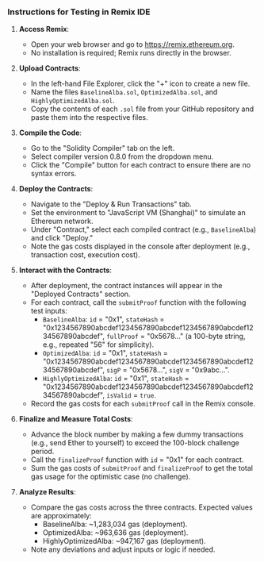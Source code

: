 ### Instructions for Testing in Remix IDE

1. **Access Remix**:
   - Open your web browser and go to https://remix.ethereum.org.
   - No installation is required; Remix runs directly in the browser.

2. **Upload Contracts**:
   - In the left-hand File Explorer, click the "+" icon to create a new file.
   - Name the files `BaselineAlba.sol`, `OptimizedAlba.sol`, and `HighlyOptimizedAlba.sol`.
   - Copy the contents of each `.sol` file from your GitHub repository and paste them into the respective files.

3. **Compile the Code**:
   - Go to the "Solidity Compiler" tab on the left.
   - Select compiler version 0.8.0 from the dropdown menu.
   - Click the "Compile" button for each contract to ensure there are no syntax errors.

4. **Deploy the Contracts**:
   - Navigate to the "Deploy & Run Transactions" tab.
   - Set the environment to "JavaScript VM (Shanghai)" to simulate an Ethereum network.
   - Under "Contract," select each compiled contract (e.g., `BaselineAlba`) and click "Deploy."
   - Note the gas costs displayed in the console after deployment (e.g., transaction cost, execution cost).

5. **Interact with the Contracts**:
   - After deployment, the contract instances will appear in the "Deployed Contracts" section.
   - For each contract, call the `submitProof` function with the following test inputs:
     - `BaselineAlba`: `id` = "0x1", `stateHash` = "0x1234567890abcdef1234567890abcdef1234567890abcdef1234567890abcdef", `fullProof` = "0x5678..." (a 100-byte string, e.g., repeated "56" for simplicity).
     - `OptimizedAlba`: `id` = "0x1", `stateHash` = "0x1234567890abcdef1234567890abcdef1234567890abcdef1234567890abcdef", `sigP` = "0x5678...", `sigV` = "0x9abc...".
     - `HighlyOptimizedAlba`: `id` = "0x1", `stateHash` = "0x1234567890abcdef1234567890abcdef1234567890abcdef1234567890abcdef", `isValid` = `true`.
   - Record the gas costs for each `submitProof` call in the Remix console.

6. **Finalize and Measure Total Costs**:
   - Advance the block number by making a few dummy transactions (e.g., send Ether to yourself) to exceed the 100-block challenge period.
   - Call the `finalizeProof` function with `id` = "0x1" for each contract.
   - Sum the gas costs of `submitProof` and `finalizeProof` to get the total gas usage for the optimistic case (no challenge).

7. **Analyze Results**:
   - Compare the gas costs across the three contracts. Expected values are approximately:
     - BaselineAlba: ~1,283,034 gas (deployment).
     - OptimizedAlba: ~963,636 gas (deployment).
     - HighlyOptimizedAlba: ~947,167 gas (deployment).
   - Note any deviations and adjust inputs or logic if needed.
